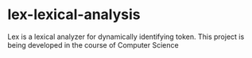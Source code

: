 # lex-lexical-analysis

Lex is a lexical analyzer for dynamically identifying token. This project is being developed in the course of Computer Science

